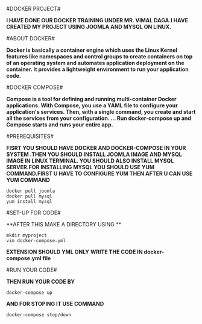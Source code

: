 #DOCKER PROJECT#

**I HAVE DONE OUR DOCKER TRAINING UNDER MR. VIMAL DAGA.I HAVE CREATED MY PROJECT USING JOOMLA AND MYSQL ON LINUX.**

#ABOUT DOCKER#

**Docker is basically a container engine which uses the Linux Kernel features like namespaces and control groups to create containers on top of an operating system and automates application deployment on the container. It provides a lightweight environment to run your application code.**

#DOCKER COMPOSE#

**Compose is a tool for defining and running multi-container Docker applications. With Compose, you use a YAML file to configure your application's services. Then, with a single command, you create and start all the services from your configuration. ... Run docker-compose up and Compose starts and runs your entire app.**

#PREREQUISITES#

**FISRT YOU SHOULD HAVE DOCKER AND DOCKER-COMPOSE IN YOUR SYSTEM .THEN YOU SHOULD INSTALL JOOMLA IMAGE AND MYSQL IMAGE IN LINUX TERMINAL. YOU SHOULD ALSO INSTALL MYSQL SERVER.FOR INSTALLING MYSQL YOU SHOULD USE YUM COMMAND.FIRST U HAVE TO CONFIGURE YUM THEN AFTER U CAN USE YUM COMMAND**
```
docker pull joomla
docker pull mysql
yum install mysql
```

#SET-UP FOR CODE#

**AFTER THIS MAKE A DIRECTORY USING **
```
mkdir myproject
vim docker-compose.yml
```
**EXTENSION SHOULD YML ONLY**
**WRITE THE CODE IN docker-compose.yml file**

#RUN YOUR CODE#

**THEN RUN YOUR CODE BY**
```
docker-compose up
```
**AND FOR STOPING IT USE COMMAND**
```
docker-compose stop/down
```
